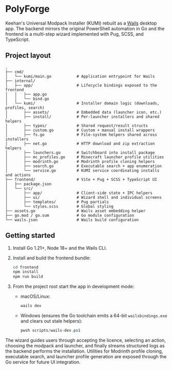 # PolyForge


Keehan's Universal Modpack Installer (KUMI) rebuilt as a [Wails](https://wails.io/) desktop app. The backend mirrors the original PowerShell automation in Go and the frontend is a multi-step wizard implemented with Pug, SCSS, and TypeScript.


## Project layout

```
.
├── cmd/
│   └── kumi/main.go           # Application entrypoint for Wails
├── internal/
│   ├── app/                   # Lifecycle bindings exposed to the frontend
│   │   ├── app.go
│   │   └── bind.go
│   └── kumi/                  # Installer domain logic (downloads, profiles, search)
│       ├── assets/            # Embedded data (launcher icon, etc.)
│       ├── install/           # Per-launcher installers and shared helpers
│       ├── types/             # Shared request/result structs
│       ├── custom.go          # Custom + manual install wrappers
│       ├── fs.go              # File-system helpers shared across installers
│       ├── net.go             # HTTP download and zip extraction helpers
│       ├── launchers.go       # Switchboard into install package
│       ├── mc_profiles.go     # Minecraft launcher profile utilities
│       ├── modrinth.go        # Modrinth profile cloning helpers
│       ├── search.go          # Executable search + app enumeration
│       └── service.go         # KUMI service coordinating installs and actions
├── frontend/                  # Vite + Pug + SCSS + TypeScript UI
│   ├── package.json
│   └── src/
│       ├── app/               # Client-side state + IPC helpers
│       ├── ui/                # Wizard shell and individual screens
│       ├── templates/         # Pug partials
│       └── styles.scss        # Global styling
├── assets.go                  # Wails asset embedding helper
├── go.mod / go.sum            # Go module configuration
└── wails.json                 # Wails build configuration
```

## Getting started

1. Install Go 1.21+, Node 18+ and the Wails CLI.
2. Install and build the frontend bundle:
   ```bash
   cd frontend
   npm install
   npm run build
   ```
3. From the project root start the app in development mode:

   - macOS/Linux:

     ```bash
     wails dev
     ```

   - Windows (ensures the Go toolchain emits a 64-bit `wailsbindings.exe` and clears out stale helpers):

     ```powershell
     pwsh scripts/wails-dev.ps1
     ```

The wizard guides users through accepting the licence, selecting an action, choosing the modpack and launcher, and finally streams structured logs as the backend performs the installation. Utilities for Modrinth profile cloning, executable search, and launcher profile generation are exposed through the Go service for future UI integration.
